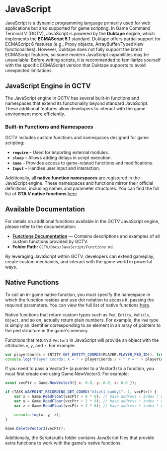 # JavaScript

JavaScript is a dynamic programming language primarily used for web applications but also supported for game scripting. In Game Command Terminal V (GCTV), JavaScript is powered by the **Duktape** engine, which implements the **ECMAScript 5.1** standard. Duktape offers partial support for ECMAScript 6 features (e.g., Proxy objects, ArrayBuffer/TypedView functionalities). However, Duktape does not fully support the latest ECMAScript features, so some modern JavaScript capabilities may be unavailable. Before writing scripts, it is recommended to familiarize yourself with the specific ECMAScript version that Duktape supports to avoid unexpected limitations.

## JavaScript Engine in GCTV

The JavaScript engine in GCTV has several built-in functions and namespaces that extend its functionality beyond standard JavaScript. These additional features allow developers to interact with the game environment more efficiently.

### Built-in Functions and Namespaces

GCTV includes custom functions and namespaces designed for game scripting:

- **`require`** – Used for importing external modules.
- **`sleep`** – Allows adding delays in script execution.
- **`Game`** – Provides access to game-related functions and modifications.
- **`Input`** – Handles user input and interaction.

Additionally, all **native function namespaces** are registered in the JavaScript engine. These namespaces and functions mirror their official definitions, including names and parameter structures. You can find the full list of **GTA V native functions** [here](https://alloc8or.re/gta5/nativedb/).

## Available Documentation

For details on additional functions available in the GCTV JavaScript engine, please refer to the documentation:

- **[Functions Documentation](Functions.md)** — Contains descriptions and examples of all custom functions provided by GCTV.
- **Folder Path:** `GCTV/Docs/JavaScript/Functions.md`.

By leveraging JavaScript within GCTV, developers can extend gameplay, create custom mechanics, and interact with the game world in powerful ways.

## Native Functions

To call an in-game native function, you must specify the namespace in which the function resides and use dot notation to access it, passing the required parameters. You can view the full list of native functions [here](https://alloc8or.re/gta5/nativedb/).

Native functions that return custom types such as `Ped`, `Entity`, `Vehicle`, `Object`, and so on, actually return plain numbers. For example, the `Ped` type is simply an identifier corresponding to an element in an array of pointers to the ped structure in the game's memory.

Functions that return a `Vector3` in JavaScript will provide an object with the attributes `x`, `y`, and `z`. For example:
```js
var playerCoords = ENTITY.GET_ENTITY_COORDS(PLAYER.PLAYER_PED_ID(), true);
console.log("Player coords: X = " + playerCoords.x + " Y = " + playerCoords.y + " Z = " + playerCoords.z);
```

If you need to pass a Vector3* (a pointer to a Vector3) to a function, you must first create one using Game.NewVector3. For example:
```js
const vecPtr = Game.NewVector3({ x: 0.0, y: 0.0, z: 0.0 });

if (TASK.WAYPOINT_RECORDING_GET_COORD("h3set1_buddy1", 1, vecPtr)) {
    var x = Game.ReadFloat(vecPtr + 0 * 8); // base address + index * 8
    var y = Game.ReadFloat(vecPtr + 1 * 8); // base address + index * 8
    var z = Game.ReadFloat(vecPtr + 2 * 8); // base address + index * 8

    console.log(x, y, z);
}

Game.DeleteVector3(vecPtr);
```

Additionally, the Scripts/utils folder contains JavaScript files that provide extra functions to work with the game's native functions.
